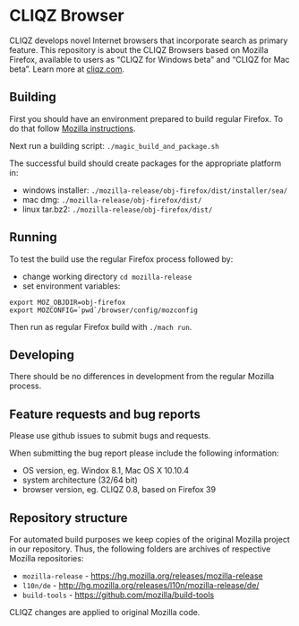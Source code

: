 # CLIQZ Browser

CLIQZ develops novel Internet browsers that incorporate search as primary feature. This repository is about the CLIQZ Browsers based on Mozilla Firefox, available to users as  “CLIQZ for Windows beta” and “CLIQZ for Mac beta”.  Learn more at [cliqz.com](https://cliqz.com).

## Building

First you should have an environment prepared to build regular Firefox. To do that
follow [Mozilla instructions](https://developer.mozilla.org/en-US/docs/Mozilla/Developer_guide/Build_Instructions).

Next run a building script: `./magic_build_and_package.sh`

The successful build should create packages for the appropriate platform in:

* windows installer: `./mozilla-release/obj-firefox/dist/installer/sea/`
* mac dmg: `./mozilla-release/obj-firefox/dist/`
* linux tar.bz2: `./mozilla-release/obj-firefox/dist/`

## Running

To test the build use the regular Firefox process followed by:

* change working directory `cd mozilla-release`
* set environment variables:

```
export MOZ_OBJDIR=obj-firefox
export MOZCONFIG=`pwd`/browser/config/mozconfig
```

Then run as regular Firefox build with `./mach run`.

## Developing

There should be no differences in development from the regular Mozilla process.

## Feature requests and bug reports

Please use github issues to submit bugs and requests.

When submitting the bug report please include the following information:

* OS version, eg. Windox 8.1, Mac OS X 10.10.4
* system architecture (32/64 bit)
* browser version, eg. CLIQZ 0.8, based on Firefox 39

## Repository structure

For automated build purposes we keep copies of the original Mozilla project in our
repository. Thus, the following folders are archives of respective Mozilla
repositories:

* `mozilla-release` - https://hg.mozilla.org/releases/mozilla-release
* `l10n/de` - http://hg.mozilla.org/releases/l10n/mozilla-release/de/
* `build-tools` - https://github.com/mozilla/build-tools

CLIQZ changes are applied to original Mozilla code.
